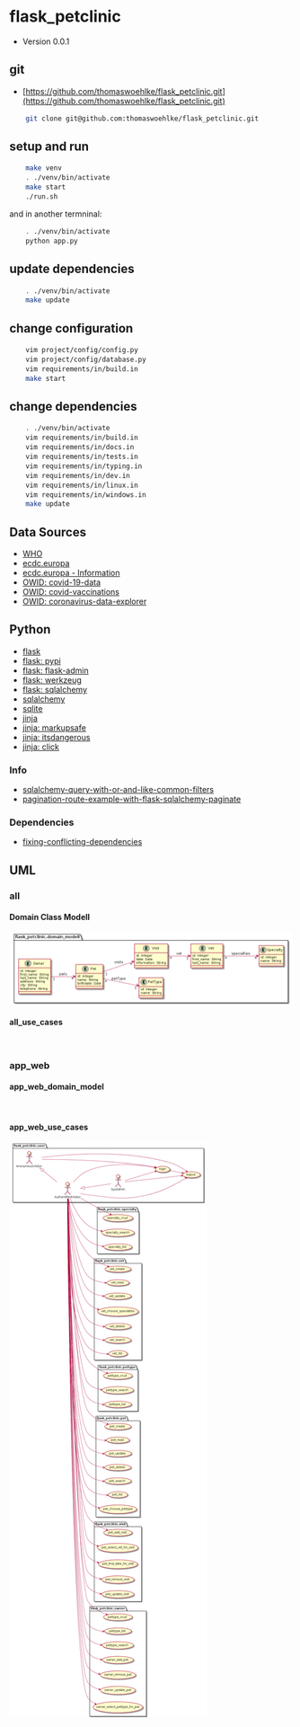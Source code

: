 # flask_petclinic

* Version 0.0.1

## git

* [https://github.com/thomaswoehlke/flask_petclinic.git](https://github.com/thomaswoehlke/flask_petclinic.git)

````bash
    git clone git@github.com:thomaswoehlke/flask_petclinic.git
````

## setup and run

````bash
    make venv
    . ./venv/bin/activate
    make start
    ./run.sh
````

and in another termninal:

````bash
    . ./venv/bin/activate
    python app.py
````

## update dependencies

````bash
    . ./venv/bin/activate
    make update
 ````

## change configuration

````bash
    vim project/config/config.py
    vim project/config/database.py
    vim requirements/in/build.in
    make start
````

## change dependencies

````bash
    . ./venv/bin/activate
    vim requirements/in/build.in
    vim requirements/in/docs.in
    vim requirements/in/tests.in
    vim requirements/in/typing.in
    vim requirements/in/dev.in
    vim requirements/in/linux.in
    vim requirements/in/windows.in
    make update
````

## Data Sources

* [WHO](https://covid19.who.int/WHO-COVID-19-global-data.csv)
* [ecdc.europa](https://opendata.ecdc.europa.eu/covid19/casedistribution/csv)
* [ecdc.europa - Information](https://www.ecdc.europa.eu/en/publications-data/download-todays-data-geographic-distribution-covid-19-cases-worldwide)
* [OWID: covid-19-data](https://github.com/owid/covid-19-data)
* [OWID: covid-vaccinations](https://ourworldindata.org/covid-vaccinations)
* [OWID: coronavirus-data-explorer](https://ourworldindata.org/explorers/coronavirus-data-explorer)

## Python

* [flask](https://flask.palletsprojects.com/en/1.1.x/)
* [flask: pypi](https://pypi.org/project/Flask/)
* [flask: flask-admin](https://github.com/flask-admin/flask-admin/)
* [flask: werkzeug](https://werkzeug.palletsprojects.com/en/1.0.x/)
* [flask: sqlalchemy](https://flask.palletsprojects.com/en/1.1.x/patterns/sqlalchemy/)
* [sqlalchemy](https://docs.sqlalchemy.org/en/13/)
* [sqlite](https://sqlite.org/docs.html)
* [jinja](https://jinja.palletsprojects.com/en/2.11.x/)
* [jinja: markupsafe](https://palletsprojects.com/p/markupsafe/)
* [jinja: itsdangerous](https://palletsprojects.com/p/itsdangerous/)
* [jinja: click](https://palletsprojects.com/p/click/)

### Info

* [sqlalchemy-query-with-or-and-like-common-filters](http://www.leeladharan.com/sqlalchemy-query-with-or-and-like-common-filters)
* [pagination-route-example-with-flask-sqlalchemy-paginate](https://riptutorial.com/flask/example/22201/pagination-route-example-with-flask-sqlalchemy-paginate)

### Dependencies

* [fixing-conflicting-dependencies](https://pip.pypa.io/en/latest/user_guide/#fixing-conflicting-dependencies)

## UML

### all

#### Domain Class Modell

![Domain_Class_Modell](uml/Domain_Class_Modell.png)

#### all_use_cases

![use_cases_all](uml/use_cases_all.png)

### app_web

#### app_web_domain_model

![app_application_domain_model](uml/app_application_domain_model.png)

#### app_web_use_cases

![app_application_use_cases](uml/app_application_use_cases.png)
